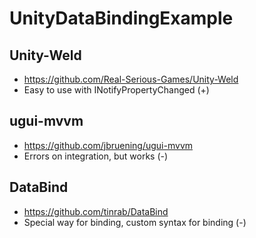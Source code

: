 # UnityDataBindingExample

## Unity-Weld

- https://github.com/Real-Serious-Games/Unity-Weld
- Easy to use with INotifyPropertyChanged (+)

## ugui-mvvm

- https://github.com/jbruening/ugui-mvvm
- Errors on integration, but works (-)

## DataBind

- https://github.com/tinrab/DataBind
- Special way for binding, custom syntax for binding (-)
